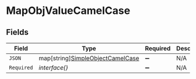# MapObjValueCamelCase


## Fields

| Field                                                                            | Type                                                                             | Required                                                                         | Description                                                                      |
| -------------------------------------------------------------------------------- | -------------------------------------------------------------------------------- | -------------------------------------------------------------------------------- | -------------------------------------------------------------------------------- |
| `JSON`                                                                           | map[string][SimpleObjectCamelCase](../../models/shared/simpleobjectcamelcase.md) | :heavy_minus_sign:                                                               | N/A                                                                              |
| `Required`                                                                       | *interface{}*                                                                    | :heavy_minus_sign:                                                               | N/A                                                                              |